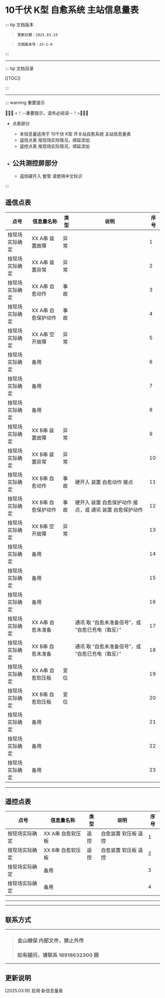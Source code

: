 # 10千伏 K型 自愈系统  主站信息量表

::: tip 文档版本

> **`更新日期：2025.03.19`**

> **`文档版本号：25-1-0`**

:::

------

::: tip 文档目录 

[[TOC]]

:::

------

::: warning 重要提示

📣📣📣 <！--重要提示，请务必阅读--！>📣📣📣

- 点表部分
  - 本信息量适用于 10千伏 K型 开关站自愈系统 主站信息量表
  - 遥信点表 按现场实际情况，顺延添加
  - 遥控点表 按现场实际情况，顺延添加

- 公共测控屏部分
  - 
  - 遥信硬开入 套管 请使用中文标识
  

:::



## 遥信点表

| 点号           | 信息量名称          | 类型 | 说明                                                     | 序号 |
| -------------- | ------------------- | ---- | -------------------------------------------------------- | ---- |
| 按现场实际确定 | XX A串 装置故障     | 异常 |                                                          | 1    |
| 按现场实际确定 | XX A串 装置异常     | 异常 |                                                          | 2    |
| 按现场实际确定 | XX A串 自愈动作     | 事故 |                                                          | 3    |
| 按现场实际确定 | XX A串 自愈保护动作 | 事故 |                                                          | 4    |
| 按现场实际确定 | XX A串 空开故障     | 异常 |                                                          | 5    |
| 按现场实际确定 | 备用                |      |                                                          | 6    |
| 按现场实际确定 | 备用                |      |                                                          | 7    |
| 按现场实际确定 | 备用                |      |                                                          | 8    |
| 按现场实际确定 | XX B串 装置故障     | 异常 |                                                          | 9    |
| 按现场实际确定 | XX B串 装置异常     | 异常 |                                                          | 10   |
| 按现场实际确定 | XX B串 自愈动作     | 事故 | 硬开入 装置 自愈动作 接点                                | 11   |
| 按现场实际确定 | XX B串 自愈保护动作 | 事故 | 硬开入 装置 自愈保护动作 接点，或 通讯 装置 自愈保护动作 | 12   |
| 按现场实际确定 | XX B串 空开故障     | 异常 |                                                          | 13   |
| 按现场实际确定 | 备用                |      |                                                          | 14   |
| 按现场实际确定 | 备用                |      |                                                          | 15   |
| 按现场实际确定 | 备用                |      |                                                          | 16   |
| 按现场实际确定 | XX A串 自愈未准备   |      | 通讯 取 “自愈未准备信号”，或 “自愈已充电（取反）”        | 17   |
| 按现场实际确定 | XX B串 自愈未准备   |      | 通讯 取 “自愈未准备信号”，或 “自愈已充电（取反）”        | 18   |
| 按现场实际确定 | XX A串 自愈软压板   | 变位 |                                                          | 19   |
| 按现场实际确定 | XX B串 自愈软压板   | 变位 |                                                          | 20   |
| 按现场实际确定 | 备用                |      |                                                          | 21   |
| 按现场实际确定 | 备用                |      |                                                          | 22   |
| 按现场实际确定 | 备用                |      |                                                          | 23   |


------

## 遥控点表

| 点号           | 信息量名称        | 类型 | 说明                 | 序号 |
| -------------- | ----------------- | ---- | -------------------- | ---- |
| 按现场实际确定 | XX A串 自愈软压板 | 遥控 | 自愈装置 软压板 遥控 | 1    |
| 按现场实际确定 | XX B串 自愈软压板 | 遥控 | 自愈装置 软压板 遥控 | 2    |
| 按现场实际确定 | 备用              |      |                      | 3    |
| 按现场实际确定 | 备用              |      |                      | 4    |


------

------



## 联系方式

------

> ### 金山继保 内部文件，禁止外传
>
> ### 如有疑问，请联系 18918632300 顾

------



## 更新说明

[2025.03.19]	启用 新信息量表
